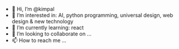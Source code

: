 - 👋 Hi, I’m @kimpal
- 👀 I’m interested in: AI, python programming, universal design, web design & new technology
- 🌱 I’m currently learning: react
- 💞️ I’m looking to collaborate on ...
- 📫 How to reach me ...

<!---
kimpal/kimpal is a ✨ special ✨ repository because its `README.md` (this file) appears on your GitHub profile.
You can click the Preview link to take a look at your changes.
--->
